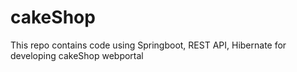 # cakeShop

This repo contains code using Springboot, REST API, Hibernate for developing cakeShop webportal
